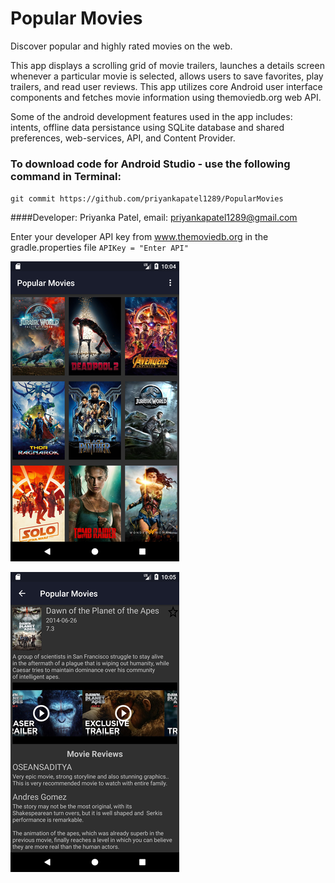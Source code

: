 # Popular Movies

Discover popular and highly rated movies on the web.

This app displays a scrolling grid of movie trailers, launches a details screen whenever a particular movie is selected, allows users to save favorites, play trailers, and read user reviews. This app utilizes core Android user interface components and fetches movie information using themoviedb.org web API.

Some of the android development features used in the app includes: intents, offline data persistance using SQLite database and shared preferences, web-services, API, and Content Provider. 

### To download code for Android Studio - use the following command in Terminal:
`git commit https://github.com/priyankapatel1289/PopularMovies`

####Developer:
Priyanka Patel, email: priyankapatel1289@gmail.com

Enter your developer API key from www.themoviedb.org in the gradle.properties file
`APIKey = "Enter API"`

![Alt text](https://github.com/priyankapatel1289/PopularMovies/blob/master/app/src/main/res/drawable/screenshot_main.png?raw=true)





![Alt text](https://github.com/priyankapatel1289/PopularMovies/blob/master/app/src/main/res/drawable/screenshot_details.png?raw=true)

